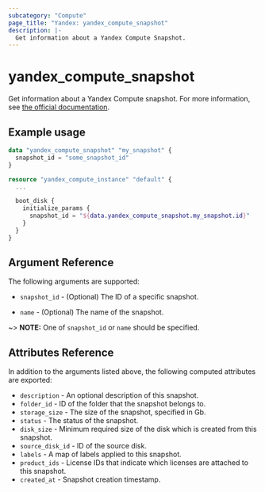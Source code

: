 ```yaml
---
subcategory: "Compute"
page_title: "Yandex: yandex_compute_snapshot"
description: |-
  Get information about a Yandex Compute Snapshot.
---
```



# yandex_compute_snapshot




Get information about a Yandex Compute snapshot. For more information, see [the official documentation](https://cloud.yandex.com/docs/compute/concepts/snapshot).

## Example usage

```terraform
data "yandex_compute_snapshot" "my_snapshot" {
  snapshot_id = "some_snapshot_id"
}

resource "yandex_compute_instance" "default" {
  ...

  boot_disk {
    initialize_params {
      snapshot_id = "${data.yandex_compute_snapshot.my_snapshot.id}"
    }
  }
}
```

## Argument Reference

The following arguments are supported:

* `snapshot_id` - (Optional) The ID of a specific snapshot.

* `name` - (Optional) The name of the snapshot.

~> **NOTE:** One of `snapshot_id` or `name` should be specified.

## Attributes Reference

In addition to the arguments listed above, the following computed attributes are exported:

* `description` - An optional description of this snapshot.
* `folder_id` - ID of the folder that the snapshot belongs to.
* `storage_size` - The size of the snapshot, specified in Gb.
* `status` - The status of the snapshot.
* `disk_size` - Minimum required size of the disk which is created from this snapshot.
* `source_disk_id` - ID of the source disk.
* `labels` - A map of labels applied to this snapshot.
* `product_ids` - License IDs that indicate which licenses are attached to this snapshot.
* `created_at` - Snapshot creation timestamp.
